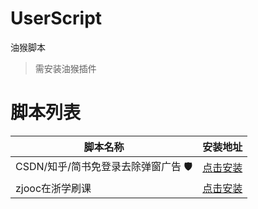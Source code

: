 # UserScript
油猴脚本
> 需安装油猴插件

# 脚本列表
|脚本名称|安装地址|  
|---|---|
|CSDN/知乎/简书免登录去除弹窗广告 🛡|[点击安装](https://greasyfork.org/zh-CN/scripts/428960)|
|zjooc在浙学刷课|[点击安装](https://greasyfork.org/zh-CN/scripts/436125)|
